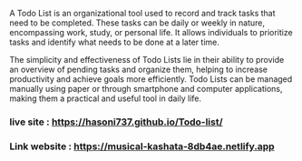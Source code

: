 
A Todo List is an organizational tool used to record and track tasks that need to be completed. These tasks can be daily or weekly in nature, encompassing work, study, or personal life. It allows individuals to prioritize tasks and identify what needs to be done at a later time.

The simplicity and effectiveness of Todo Lists lie in their ability to provide an overview of pending tasks and organize them, helping to increase productivity and achieve goals more efficiently. Todo Lists can be managed manually using paper or through smartphone and computer applications, making them a practical and useful tool in daily life.
### live site : https://hasoni737.github.io/Todo-list/
### Link website : https://musical-kashata-8db4ae.netlify.app
